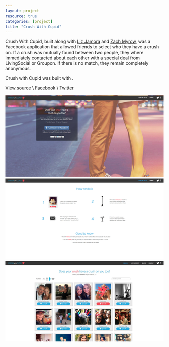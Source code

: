 ```yaml
---
layout: project
resource: true
categories: [project]
title: "Crush With Cupid"
---
```


Crush With Cupid, built along with [Liz Jamora](http://lizjamora.com) and [Zach Myrow](http://zachmyrow.com/),
was a Facebook application that allowed friends to select who they have a crush on.
If a crush was mutually found between two people, they where immediately contacted about each other
with a special deal from LivingSocial or Groupon. If there is no match, they remain completely anonymous.

Crush with Cupid was built with .

[View source](https://github.com/sjlu/crush-with-cupid) \\
[Facebook](http://facebook.com/crushwithcupid) \\
[Twitter](http://twitter.com/crushwithcupid)

![screenshot](01.jpg)
![screenshot](02.png)
![screenshot](03.jpg)
